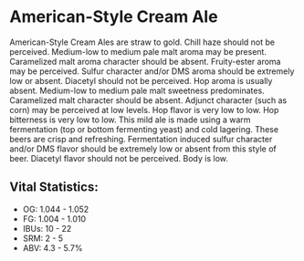 # American-Style Cream Ale

American-Style Cream Ales are straw to gold. Chill haze should not be perceived. Medium-low to medium pale malt aroma may be present. Caramelized malt aroma character should be absent. Fruity-ester aroma may be perceived. Sulfur character and/or DMS aroma should be extremely low or absent. Diacetyl should not be perceived. Hop aroma is usually absent. Medium-low to medium pale malt sweetness predominates. Caramelized malt character should be absent. Adjunct character (such as corn) may be perceived at low levels. Hop flavor is very low to low. Hop bitterness is very low to low. This mild ale is made using a warm fermentation (top or bottom fermenting yeast) and cold lagering. These beers are crisp and refreshing. Fermentation induced sulfur character and/or DMS flavor should be extremely low or absent from this style of beer. Diacetyl flavor should not be perceived. Body is low.

## Vital Statistics:

- OG: 1.044 - 1.052
- FG: 1.004 - 1.010
- IBUs: 10 - 22
- SRM: 2 - 5
- ABV: 4.3 - 5.7%